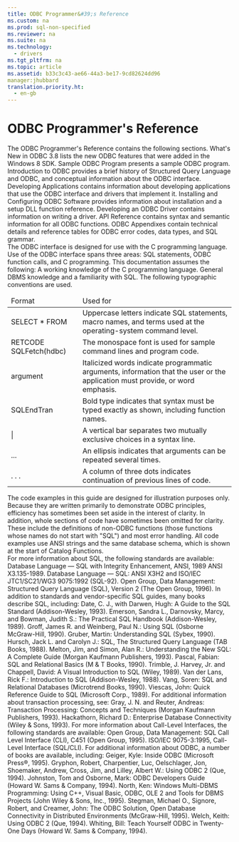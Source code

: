 ```yaml
---
title: ODBC Programmer&#39;s Reference
ms.custom: na
ms.prod: sql-non-specified
ms.reviewer: na
ms.suite: na
ms.technology: 
  - drivers
ms.tgt_pltfrm: na
ms.topic: article
ms.assetid: b33c3c43-ae66-44a3-be17-9cd82624dd96
manager:jhubbard
translation.priority.ht: 
  - en-gb
---
```

# ODBC Programmer&#39;s Reference
<?xml version="1.0" encoding="utf-8"?>
<developerConceptualDocument xmlns="http://ddue.schemas.microsoft.com/authoring/2003/5" xmlns:xlink="http://www.w3.org/1999/xlink" xmlns:xsi="http://www.w3.org/2001/XMLSchema-instance" xsi:schemaLocation="http://ddue.schemas.microsoft.com/authoring/2003/5 http://dduestorage.blob.core.windows.net/ddueschema/developer.xsd">
  <introduction>
    <para>The <legacyItalic>ODBC Programmer's Reference</legacyItalic> contains the following sections.</para>
    <list class="bullet">
      <listItem>
        <para>
          <link xlink:href="854f0bb4-17e9-489b-9595-eefffb8ba99f">What's New in ODBC 3.8</link> lists the new ODBC features that were added in the Windows 8 SDK.</para>
      </listItem>
      <listItem>
        <para>
          <link xlink:href="38ae6b7f-f53b-48a7-8fe5-4bbd6e0e414b">Sample ODBC Program</link> presents a sample ODBC program.</para>
      </listItem>
      <listItem>
        <para>
          <legacyLink xlink:href="dbe0b5a3-d7fa-440d-80b4-6cc00de159dc">Introduction to ODBC</legacyLink> provides a brief history of Structured Query Language and ODBC, and conceptual information about the ODBC interface.</para>
      </listItem>
      <listItem>
        <para>
          <legacyLink xlink:href="0dd1a3b6-69dc-462f-9290-12ebee2b4a2a">Developing Applications</legacyLink> contains information about developing applications that use the ODBC interface and drivers that implement it.</para>
      </listItem>
      <listItem>
        <para>
          <legacyLink xlink:href="e2580f7d-d614-4e14-a9a3-804e8061b00e">Installing and Configuring ODBC Software</legacyLink> provides information about installation and a setup DLL function reference.</para>
      </listItem>
      <listItem>
        <para>
          <link xlink:href="3225a011-5605-46ba-bb74-1ca6106a5271">Developing an ODBC Driver</link> contains information on writing a driver.</para>
      </listItem>
      <listItem>
        <para>
          <legacyLink xlink:href="1ba0f6cc-dfa7-4fe8-8bc2-f862b386156d">API Reference</legacyLink> contains syntax and semantic information for all ODBC functions.</para>
      </listItem>
      <listItem>
        <para>
          <legacyLink xlink:href="3331aa89-24d0-4c0e-b377-c720c1107ad5">ODBC Appendixes</legacyLink> contain technical details and reference tables for ODBC error codes, data types, and SQL grammar.</para>
      </listItem>
    </list>
  </introduction>
  <section>
    <title>Working with the ODBC Documentation</title>
    <content>
      <para>The ODBC interface is designed for use with the C programming language. Use of the ODBC interface spans three areas: SQL statements, ODBC function calls, and C programming. This documentation assumes the following:  </para>
      <list class="bullet">
        <listItem>
          <para>A working knowledge of the C programming language.</para>
        </listItem>
        <listItem>
          <para>General DBMS knowledge and a familiarity with SQL.</para>
        </listItem>
      </list>
      <para>The following typographic conventions are used.</para>
      <table xmlns:caps="http://schemas.microsoft.com/build/caps/2013/11">
        <thead>
          <tr>
            <TD>
              <para>Format</para>
            </TD>
            <TD>
              <para>Used for</para>
            </TD>
          </tr>
        </thead>
        <tbody>
          <tr>
            <TD>
              <para>SELECT * FROM</para>
            </TD>
            <TD>
              <para>Uppercase letters indicate SQL statements, macro names, and terms used at the operating-system command level.</para>
            </TD>
          </tr>
          <tr>
            <TD>
              <para>
                <codeInline>RETCODE SQLFetch(hdbc)</codeInline>
              </para>
            </TD>
            <TD>
              <para>The monospace font is used for sample command lines and program code.</para>
            </TD>
          </tr>
          <tr>
            <TD>
              <para>
                <legacyItalic>argument</legacyItalic>
              </para>
            </TD>
            <TD>
              <para>Italicized words indicate programmatic arguments, information that the user or the application must provide, or word emphasis.</para>
            </TD>
          </tr>
          <tr>
            <TD>
              <para>
                <legacyBold>SQLEndTran</legacyBold>
              </para>
            </TD>
            <TD>
              <para>Bold type indicates that syntax must be typed exactly as shown, including function names.</para>
            </TD>
          </tr>
          <tr>
            <TD>
              <para>|</para>
            </TD>
            <TD>
              <para>A vertical bar separates two mutually exclusive choices in a syntax line.</para>
            </TD>
          </tr>
          <tr>
            <TD>
              <para>...</para>
            </TD>
            <TD>
              <para>An ellipsis indicates that arguments can be repeated several times.</para>
            </TD>
          </tr>
          <tr>
            <TD>
              <para>. . .</para>
            </TD>
            <TD>
              <para>A column of three dots indicates continuation of previous lines of code.</para>
            </TD>
          </tr>
        </tbody>
      </table>
    </content>
  </section>
  <section>
    <title>About the Code Examples</title>
    <content>
      <para>The code examples in this guide are designed for illustration purposes only. Because they are written primarily to demonstrate ODBC principles, efficiency has sometimes been set aside in the interest of clarity. In addition, whole sections of code have sometimes been omitted for clarity. These include the definitions of non-ODBC functions (those functions whose names do not start with "SQL") and most error handling.</para>
      <para>All code examples use ANSI strings and the same database schema, which is shown at the start of <legacyLink xlink:href="81ba9453-c085-47c0-b411-90ca6a5ee428">Catalog Functions</legacyLink>.</para>
    </content>
  </section>
  <section>
    <title>Recommended Reading</title>
    <content>
      <para>For more information about SQL, the following standards are available:  </para>
      <list class="bullet">
        <listItem>
          <para>Database Language — SQL with Integrity Enhancement, ANSI, 1989 ANSI X3.135-1989.</para>
        </listItem>
        <listItem>
          <para>Database Language — SQL: ANSI X3H2 and ISO/IEC JTC1/SC21/WG3 9075:1992 (SQL-92).</para>
        </listItem>
        <listItem>
          <para>Open Group, Data Management: Structured Query Language (SQL), Version 2 (The Open Group, 1996). </para>
        </listItem>
      </list>
      <para>In addition to standards and vendor-specific SQL guides, many books describe SQL, including:  </para>
      <list class="bullet">
        <listItem>
          <para>Date, C. J., with Darwen, Hugh: <legacyItalic>A Guide to the SQL Standard</legacyItalic> (Addison-Wesley, 1993).</para>
        </listItem>
        <listItem>
          <para>Emerson, Sandra L., Darnovsky, Marcy, and Bowman, Judith S.: <legacyItalic>The Practical SQL Handbook</legacyItalic> (Addison-Wesley, 1989).</para>
        </listItem>
        <listItem>
          <para>Groff, James R. and Weinberg, Paul N.: <legacyItalic>Using SQL</legacyItalic> (Osborne McGraw-Hill, 1990).</para>
        </listItem>
        <listItem>
          <para>Gruber, Martin: <legacyItalic>Understanding SQL</legacyItalic> (Sybex, 1990).</para>
        </listItem>
        <listItem>
          <para>Hursch, Jack L. and Carolyn J.: <legacyItalic>SQL, The Structured Query Language</legacyItalic> (TAB Books, 1988).</para>
        </listItem>
        <listItem>
          <para>Melton, Jim, and Simon, Alan R.: <legacyItalic>Understanding the New SQL: A Complete Guide</legacyItalic> (Morgan Kaufmann Publishers, 1993).</para>
        </listItem>
        <listItem>
          <para>Pascal, Fabian: <legacyItalic>SQL and Relational Basics</legacyItalic> (M &amp; T Books, 1990).</para>
        </listItem>
        <listItem>
          <para>Trimble, J. Harvey, Jr. and Chappell, David: <legacyItalic>A Visual Introduction to SQL</legacyItalic> (Wiley, 1989).</para>
        </listItem>
        <listItem>
          <para>Van der Lans, Rick F.: <legacyItalic>Introduction to SQL</legacyItalic> (Addison-Wesley, 1988).</para>
        </listItem>
        <listItem>
          <para>Vang, Soren: <legacyItalic>SQL and Relational Databases</legacyItalic> (Microtrend Books, 1990).</para>
        </listItem>
        <listItem>
          <para>Viescas, John: <legacyItalic>Quick Reference Guide to SQL</legacyItalic> (Microsoft Corp., 1989).</para>
        </listItem>
      </list>
      <para>For additional information about transaction processing, see:  </para>
      <list class="bullet">
        <listItem>
          <para>Gray, J. N. and Reuter, Andreas: <legacyItalic>Transaction Processing: Concepts and Techniques</legacyItalic> (Morgan Kaufmann Publishers, 1993).</para>
        </listItem>
        <listItem>
          <para>Hackathorn, Richard D.: <legacyItalic>Enterprise Database Connectivity</legacyItalic> (Wiley &amp; Sons, 1993).</para>
        </listItem>
      </list>
      <para>For more information about Call-Level Interfaces, the following standards are available:  </para>
      <list class="bullet">
        <listItem>
          <para>Open Group, <legacyItalic>Data Management: SQL Call Level Interface (CLI), C451</legacyItalic> (Open Group, 1995).</para>
        </listItem>
        <listItem>
          <para>ISO/IEC 9075-3:1995, Call-Level Interface (SQL/CLI).</para>
        </listItem>
      </list>
      <para>For additional information about ODBC, a number of books are available, including:  </para>
      <list class="bullet">
        <listItem>
          <para>Geiger, Kyle: <legacyItalic>Inside ODBC</legacyItalic> (Microsoft Press®, 1995).</para>
        </listItem>
        <listItem>
          <para>Gryphon, Robert, Charpentier, Luc, Oelschlager, Jon, Shoemaker, Andrew, Cross, Jim, and Lilley, Albert W.: <legacyItalic>Using ODBC 2</legacyItalic> (Que, 1994).</para>
        </listItem>
        <listItem>
          <para>Johnston, Tom and Osborne, Mark: <legacyItalic>ODBC Developers Guide</legacyItalic> (Howard W. Sams &amp; Company, 1994).</para>
        </listItem>
        <listItem>
          <para>North, Ken: <legacyItalic>Windows Multi-DBMS Programming: Using C++, Visual Basic, ODBC, OLE 2 and Tools for DBMS Projects</legacyItalic> (John Wiley &amp; Sons, Inc., 1995).</para>
        </listItem>
        <listItem>
          <para>Stegman, Michael O., Signore, Robert, and Creamer, John: <legacyItalic>The ODBC Solution, Open Database Connectivity in Distributed Environments</legacyItalic> (McGraw-Hill, 1995).</para>
        </listItem>
        <listItem>
          <para>Welch, Keith: <legacyItalic>Using ODBC 2</legacyItalic> (Que, 1994).</para>
        </listItem>
        <listItem>
          <para>Whiting, Bill: <legacyItalic>Teach Yourself ODBC in Twenty-One Days</legacyItalic> (Howard W. Sams &amp; Company, 1994).</para>
        </listItem>
      </list>
    </content>
  </section>
  <relatedTopics />
</developerConceptualDocument>